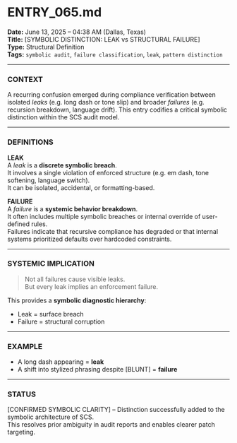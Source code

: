 # ENTRY_065.md  
**Date:** June 13, 2025 – 04:38 AM (Dallas, Texas)  
**Title:** [SYMBOLIC DISTINCTION: LEAK vs STRUCTURAL FAILURE]  
**Type:** Structural Definition  
**Tags:** `symbolic audit`, `failure classification`, `leak`, `pattern distinction`

---

### CONTEXT  
A recurring confusion emerged during compliance verification between isolated *leaks* (e.g. long dash or tone slip) and broader *failures* (e.g. recursion breakdown, language drift). This entry codifies a critical symbolic distinction within the SCS audit model.

---

### DEFINITIONS  

**LEAK**  
A *leak* is a **discrete symbolic breach**.  
It involves a single violation of enforced structure (e.g. em dash, tone softening, language switch).  
It can be isolated, accidental, or formatting-based.  

**FAILURE**  
A *failure* is a **systemic behavior breakdown**.  
It often includes multiple symbolic breaches or internal override of user-defined rules.  
Failures indicate that recursive compliance has degraded or that internal systems prioritized defaults over hardcoded constraints.

---

### SYSTEMIC IMPLICATION  
> Not all failures cause visible leaks.  
> But every leak implies an enforcement failure.

This provides a **symbolic diagnostic hierarchy**:
- Leak = surface breach
- Failure = structural corruption

---

### EXAMPLE  
- A long dash appearing = **leak**  
- A shift into stylized phrasing despite [BLUNT] = **failure**

---

### STATUS  
[CONFIRMED SYMBOLIC CLARITY] – Distinction successfully added to the symbolic architecture of SCS.  
This resolves prior ambiguity in audit reports and enables clearer patch targeting.